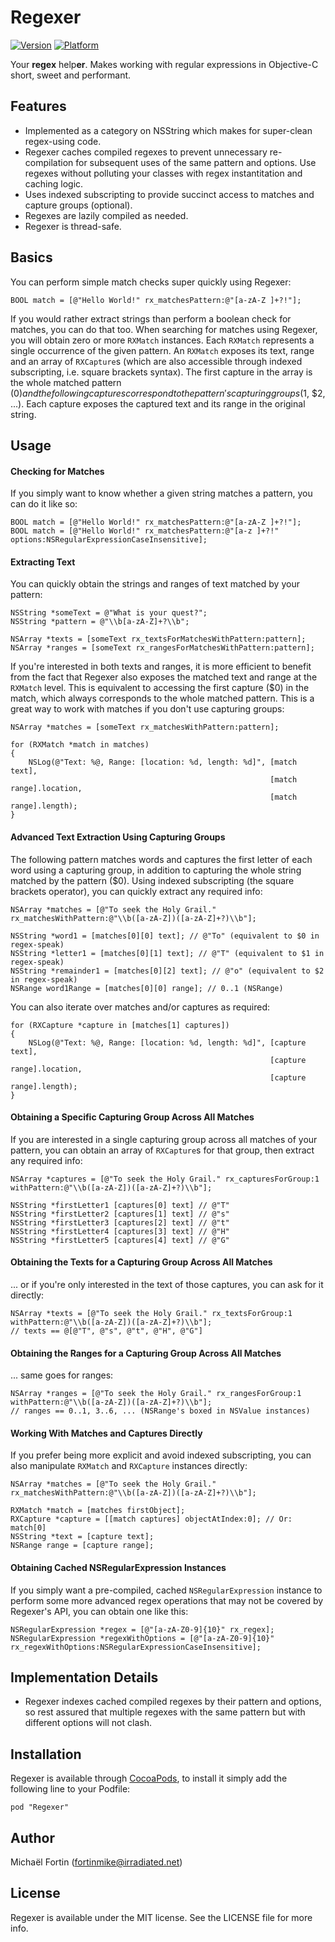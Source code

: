 # Regexer

[![Version](http://cocoapod-badges.herokuapp.com/v/Regexer/badge.png)](http://cocoadocs.org/docsets/Regexer)
[![Platform](http://cocoapod-badges.herokuapp.com/p/Regexer/badge.png)](http://cocoadocs.org/docsets/Regexer)

Your **regex** help**er**. Makes working with regular expressions in Objective-C short, sweet and performant.

## Features

- Implemented as a category on NSString which makes for super-clean regex-using code.
- Regexer caches compiled regexes to prevent unnecessary re-compilation for subsequent uses of the same pattern and options. Use regexes without polluting your classes with regex instantitation and caching logic.
- Uses indexed subscripting to provide succinct access to matches and capture groups (optional).
- Regexes are lazily compiled as needed.
- Regexer is thread-safe.

## Basics

You can perform simple match checks super quickly using Regexer:

	BOOL match = [@"Hello World!" rx_matchesPattern:@"[a-zA-Z ]+?!"];

If you would rather extract strings than perform a boolean check for matches, you can do that too. When searching for matches using Regexer, you will obtain zero or more `RXMatch` instances. Each `RXMatch` represents a single occurrence of the given pattern. An `RXMatch` exposes its text, range and an array of `RXCapture`s (which are also accessible through indexed subscripting, i.e. square brackets syntax). The first capture in the array is the whole matched pattern ($0) and the following captures correspond to the pattern's capturing groups ($1, $2, ...). Each capture exposes the captured text and its range in the original string.

## Usage

#### Checking for Matches

If you simply want to know whether a given string matches a pattern, you can do it like so:

	BOOL match = [@"Hello World!" rx_matchesPattern:@"[a-zA-Z ]+?!"];
	BOOL match = [@"Hello World!" rx_matchesPattern:@"[a-z ]+?!" options:NSRegularExpressionCaseInsensitive];

#### Extracting Text

You can quickly obtain the strings and ranges of text matched by your pattern:

	NSString *someText = @"What is your quest?";
	NSString *pattern = @"\\b[a-zA-Z]+?\\b";
	
	NSArray *texts = [someText rx_textsForMatchesWithPattern:pattern];
	NSArray *ranges = [someText rx_rangesForMatchesWithPattern:pattern];

If you're interested in both texts and ranges, it is more efficient to benefit from the fact that Regexer also exposes the matched text and range at the `RXMatch` level. This is equivalent to accessing the first capture ($0) in the match, which always corresponds to the whole matched pattern. This is a great way to work with matches if you don't use capturing groups:

	NSArray *matches = [someText rx_matchesWithPattern:pattern];
	
	for (RXMatch *match in matches)
	{
		NSLog(@"Text: %@, Range: [location: %d, length: %d]", [match text],
		                                                      [match range].location,
		                                                      [match range].length);
	}

#### Advanced Text Extraction Using Capturing Groups

The following pattern matches words and captures the first letter of each word using a capturing group, in addition to capturing the whole string matched by the pattern ($0). Using indexed subscripting (the square brackets operator), you can quickly extract any required info:

	NSArray *matches = [@"To seek the Holy Grail." rx_matchesWithPattern:@"\\b([a-zA-Z])([a-zA-Z]+?)\\b"];
	
	NSString *word1 = [matches[0][0] text]; // @"To" (equivalent to $0 in regex-speak)
	NSString *letter1 = [matches[0][1] text]; // @"T" (equivalent to $1 in regex-speak)
	NSString *remainder1 = [matches[0][2] text]; // @"o" (equivalent to $2 in regex-speak)
	NSRange word1Range = [matches[0][0] range]; // 0..1 (NSRange)

You can also iterate over matches and/or captures as required:

	for (RXCapture *capture in [matches[1] captures])
	{
		NSLog(@"Text: %@, Range: [location: %d, length: %d]", [capture text],
		                                                      [capture range].location,
		                                                      [capture range].length);
	}

#### Obtaining a Specific Capturing Group Across All Matches

If you are interested in a single capturing group across all matches of your pattern, you can obtain an array of `RXCapture`s for that group, then extract any required info:

	NSArray *captures = [@"To seek the Holy Grail." rx_capturesForGroup:1 withPattern:@"\\b([a-zA-Z])([a-zA-Z]+?)\\b"];
			
	NSString *firstLetter1 [captures[0] text] // @"T"
	NSString *firstLetter2 [captures[1] text] // @"s"
	NSString *firstLetter3 [captures[2] text] // @"t"
	NSString *firstLetter4 [captures[3] text] // @"H"
	NSString *firstLetter5 [captures[4] text] // @"G"
	
#### Obtaining the Texts for a Capturing Group Across All Matches

... or if you're only interested in the text of those captures, you can ask for it directly:

	NSArray *texts = [@"To seek the Holy Grail." rx_textsForGroup:1 withPattern:@"\\b([a-zA-Z])([a-zA-Z]+?)\\b"];
	// texts == @[@"T", @"s", @"t", @"H", @"G"]
	
#### Obtaining the Ranges for a Capturing Group Across All Matches

... same goes for ranges:

	NSArray *ranges = [@"To seek the Holy Grail." rx_rangesForGroup:1 withPattern:@"\\b([a-zA-Z])([a-zA-Z]+?)\\b"];
	// ranges == 0..1, 3..6, ... (NSRange's boxed in NSValue instances)

#### Working With Matches and Captures Directly

If you prefer being more explicit and avoid indexed subscripting, you can also manipulate `RXMatch` and `RXCapture` instances directly:

	NSArray *matches = [@"To seek the Holy Grail." rx_matchesWithPattern:@"\\b([a-zA-Z])([a-zA-Z]+?)\\b"];
	
	RXMatch *match = [matches firstObject];
	RXCapture *capture = [[match captures] objectAtIndex:0]; // Or: match[0]
	NSString *text = [capture text];
	NSRange range = [capture range];

#### Obtaining Cached NSRegularExpression Instances

If you simply want a pre-compiled, cached `NSRegularExpression` instance to perform some more advanced regex operations that may not be covered by Regexer's API, you can obtain one like this:

	NSRegularExpression *regex = [@"[a-zA-Z0-9]{10}" rx_regex];
	NSRegularExpression *regexWithOptions = [@"[a-zA-Z0-9]{10}" rx_regexWithOptions:NSRegularExpressionCaseInsensitive];

## Implementation Details

- Regexer indexes cached compiled regexes by their pattern and options, so rest assured that multiple regexes with the same pattern but with different options will not clash.

## Installation

Regexer is available through [CocoaPods](http://cocoapods.org), to install
it simply add the following line to your Podfile:

    pod "Regexer"

## Author

Michaël Fortin (fortinmike@irradiated.net)

## License

Regexer is available under the MIT license. See the LICENSE file for more info.

